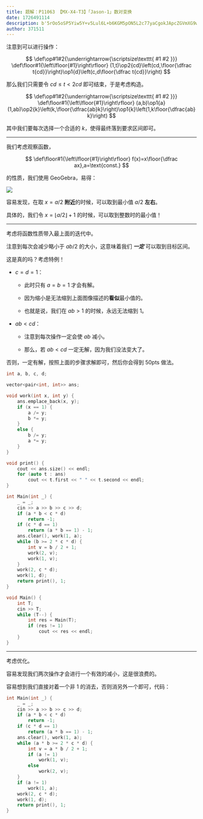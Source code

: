 ```yaml
---
title: 题解：P11063 【MX-X4-T3】「Jason-1」数对变换
date: 1726491114
description: b'5rOo5oSP5Yiw5Y+v5Lul6L+b6KGM5pON5L2c77yaCgokJApcZGVmXG9wIzEjMntcdW5kZXJyaWdodGFycm93e1xzY3JpcHRzaXplXHRleHR0dHsgIzEgIzIgfX19ClxkZWZcZmxvb3IjMXtcbGVmdFxsZmxvb3J7IzF9XHJpZ2h0XHJmbG9vcn0KKDEsdClcb3Ayew=='
author: 371511
---
```


注意到可以进行操作：

$$
\def\op#1#2{\underrightarrow{\scriptsize\texttt{ #1 #2 }}}
\def\floor#1{\left\lfloor{#1}\right\rfloor}
(1,t)\op2{cd}\left(cd,\floor{\dfrac t{cd}}\right)\op1{d}\left(c,d\floor{\dfrac t{cd}}\right)
$$

那么我们只需要令 $cd\le t<2cd$ 即可结束，于是考虑构造。

$$
\def\op#1#2{\underrightarrow{\scriptsize\texttt{ #1 #2 }}}
\def\floor#1{\left\lfloor{#1}\right\rfloor}
(a,b)\op1{a}(1,ab)\op2{k}\left(k,\floor{\dfrac{ab}k}\right)\op1{k}\left(1,k\floor{\dfrac{ab}k}\right)
$$

其中我们要每次选择一个合适的 $k$，使得最终落到要求区间即可。

---

我们考虑观察函数，

$$
\def\floor#1{\left\lfloor{#1}\right\rfloor}
f(x)=x\floor{\dfrac ax},a=\text{const.}
$$

的性质，我们使用 GeoGebra，易得：

![](https://cdn.luogu.com.cn/upload/image_hosting/0s4k9osr.png)

容易发现，在取 $x=a/2$ **附近**的时候，可以取到最小值 $a/2$ **左右**。

具体的，我们令 $x=\lfloor a/2\rfloor+1$ 的时候，可以取到整数时的最小值！

---

考虑将函数性质带入最上面的迭代中。

注意到每次会减少略小于 $ab/2$ 的大小，这意味着我们 ***一定*** 可以取到目标区间。

这是真的吗？考虑特例！

+ $c=d=1$：

  + 此时只有 $a=b=1$ 才会有解。
 
  + 因为缩小是无法缩到上面图像描述的**看似**最小值的。
 
  + 也就是说，我们在 $ab>1$ 的时候，永远无法缩到 $1$。
 
+ $ab<cd$：

  + 注意到每次操作一定会使 $ab$ 减小。
 
  + 那么，若 $ab<cd$ 一定无解，因为我们没法变大了。

否则，一定有解，按照上面的步骤求解即可，然后你会得到 $50\text{pts}$ 做法。

```cpp
int a, b, c, d;

vector<pair<int, int>> ans;

void work(int x, int y) {
	ans.emplace_back(x, y);
	if (x == 1) {
		a /= y;
		b *= y;
	}
	else {
		b /= y;
		a *= y;
	}
}

void print() {
	cout << ans.size() << endl;
	for (auto t : ans)
		cout << t.first << " " << t.second << endl;
}

int Main(int _) {
	_ = _;
	cin >> a >> b >> c >> d;
	if (a * b < c * d)
		return -1;
	if (c * d == 1)
		return (a * b == 1) - 1;
	ans.clear(), work(1, a);
	while (b >= 2 * c * d) {
		int v = b / 2 + 1;
		work(2, v);
		work(1, v);
	}
	work(2, c * d);
	work(1, d);
	return print(), 1;
}

void Main() {
	int T;
	cin >> T;
	while (T--) {
		int res = Main(T);
		if (res != 1)
			cout << res << endl;
	}
}
```

---


考虑优化。

容易发现我们两次操作才会进行一个有效的减小，这是很浪费的。

容易想到我们直接对着一个非 $1$ 的消去，否则消另外一个即可，代码：

```cpp
int Main(int _) {
	_ = _;
	cin >> a >> b >> c >> d;
	if (a * b < c * d)
		return -1;
	if (c * d == 1)
		return (a * b == 1) - 1;
	ans.clear(), work(1, a);
	while (a * b >= 2 * c * d) {
		int v = a * b / 2 + 1;
		if (a != 1)
			work(1, v);
		else
			work(2, v);
	}
	if (a != 1)
		work(1, a);
	work(2, c * d);
	work(1, d);
	return print(), 1;
}
```
